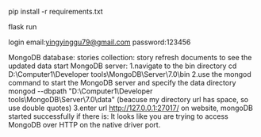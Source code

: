 pip install -r requirements.txt

flask run

login email:yingyinggu79@gmail.com
      password:123456

MongoDB
database: stories
collection: story
refresh documents to see the updated data
start MongoDB server:
1.navigate to the bin directory 
cd D:\Computer1\Developer tools\MongoDB\Server\7.0\bin
2.use the mongod command to start the MongoDB server and specify the data directory
mongod --dbpath "D:\Computer1\Developer tools\MongoDB\Server\7.0\data"
(beacuse my directory url has space, so use double quotes)
3.enter url http://127.0.0.1:27017/ on website, mongoDB started successfully if there is: It looks like you are trying to access MongoDB over HTTP on the native driver port.




